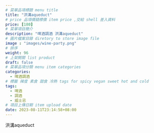 ```yaml
---
# 菜單品項標題 menu title 
title: "洪溝aqueduct"
# price 品項價錢標價 item price ,交給 shell 差入資料
price: [180] 
# 菜單項目簡介 
description: "啤酒調酒 洪溝aqueduct"
# 圖片檔案目錄 diretory to store image file
image : "images/wine-party.png"
# 排序
weight: 96 
# 上架開關 list product 
draft: false
# 菜單品項分類 menu item categories 
categories:
  - 啤酒調酒 
# 標籤 辣度 素食 甜食 冷熱 tags for spicy vegan sweet hot and cold 
tags:
  - 啤酒
  - 調酒 
  - 威士忌
# 項目上傳日期 item upload date 
date: 2023-08-11T23:14:58+08:00
---
```


 洪溝aqueduct
